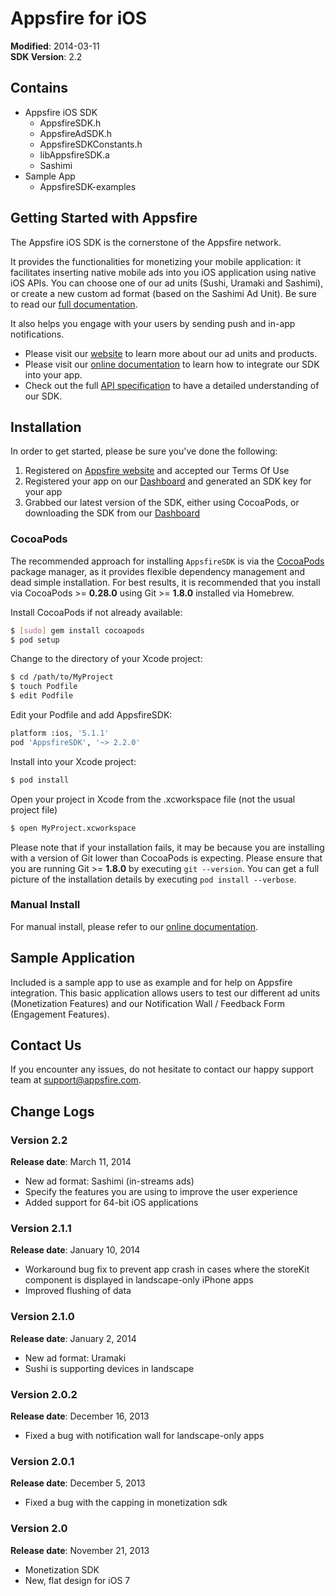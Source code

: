 Appsfire for iOS
================

**Modified**: 2014-03-11  
**SDK Version**: 2.2

## Contains
* Appsfire iOS SDK
  * AppsfireSDK.h
  * AppsfireAdSDK.h
  * AppsfireSDKConstants.h
  * libAppsfireSDK.a
  * Sashimi
* Sample App
  * AppsfireSDK-examples


## Getting Started with Appsfire
The Appsfire iOS SDK is the cornerstone of the Appsfire network.

It provides the functionalities for monetizing your mobile application: it facilitates inserting native mobile ads into you iOS application using native iOS APIs. You can choose one of our ad units (Sushi, Uramaki and Sashimi), or create a new custom ad format (based on the Sashimi Ad Unit). Be sure to read our [full documentation](http://docs.appsfire.com/sdk/ios/integration-reference/Introduction).

It also helps you engage with your users by sending push and in-app notifications.

- Please visit our [website](http://appsfire.com) to learn more about our ad units and products.<br />
- Please visit our [online documentation](http://docs.appsfire.com/sdk/ios/integration-reference/Introduction) to learn how to integrate our SDK into your app.<br />
- Check out the full [API specification](http://docs.appsfire.com/sdk/ios/api-reference/) to have a detailed understanding of our SDK.

## Installation

In order to get started, please be sure you've done the following:

1. Registered on [Appsfire website](http://www.appsfire.com/) and accepted our Terms Of Use
2. Registered your app on our [Dashboard](http://dashboard.appsfire.com/) and generated an SDK key for your app
3. Grabbed our latest version of the SDK, either using CocoaPods, or downloading the SDK from our [Dashboard](http://dashboard.appsfire.com/app/doc)


### CocoaPods

The recommended approach for installing `AppsfireSDK` is via the [CocoaPods](http://cocoapods.org/) package manager, as it provides flexible dependency management and dead simple installation.
For best results, it is recommended that you install via CocoaPods >= **0.28.0** using Git >= **1.8.0** installed via Homebrew.

Install CocoaPods if not already available:

``` bash
$ [sudo] gem install cocoapods
$ pod setup
```

Change to the directory of your Xcode project:

``` bash
$ cd /path/to/MyProject
$ touch Podfile
$ edit Podfile
```

Edit your Podfile and add AppsfireSDK:

``` bash
platform :ios, '5.1.1'
pod 'AppsfireSDK', '~> 2.2.0'
```

Install into your Xcode project:

``` bash
$ pod install
```

Open your project in Xcode from the .xcworkspace file (not the usual project file)

``` bash
$ open MyProject.xcworkspace
```

Please note that if your installation fails, it may be because you are installing with a version of Git lower than CocoaPods is expecting. Please ensure that you are running Git >= **1.8.0** by executing `git --version`. You can get a full picture of the installation details by executing `pod install --verbose`.

### Manual Install

For manual install, please refer to our [online documentation](http://docs.appsfire.com/sdk/ios/integration-reference/).

## Sample Application
Included is a sample app to use as example and for help on Appsfire integration. This basic application allows users to test our different ad units (Monetization Features) and our Notification Wall / Feedback Form (Engagement Features).

## Contact Us
If you encounter any issues, do not hesitate to contact our happy support team at support@appsfire.com.

## Change Logs
### Version 2.2
**Release date**: March 11, 2014

* New ad format: Sashimi (in-streams ads)
* Specify the features you are using to improve the user experience
* Added support for 64-bit iOS applications

### Version 2.1.1
**Release date**: January 10, 2014

* Workaround bug fix to prevent app crash in cases where the storeKit component is displayed in landscape-only iPhone apps
* Improved flushing of data

### Version 2.1.0
**Release date**: January 2, 2014

* New ad format: Uramaki
* Sushi is supporting devices in landscape

### Version 2.0.2
**Release date**: December 16, 2013

* Fixed a bug with notification wall for landscape-only apps

### Version 2.0.1
**Release date**: December 5, 2013

* Fixed a bug with the capping in monetization sdk

### Version 2.0
**Release date**: November 21, 2013

* Monetization SDK
* New, flat design for iOS 7
